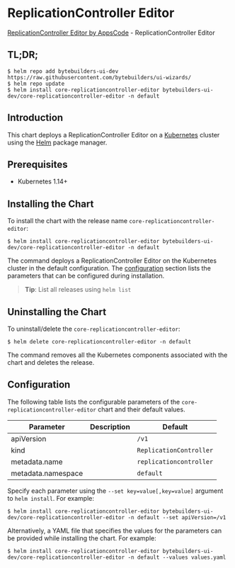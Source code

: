 # ReplicationController Editor

[ReplicationController Editor by AppsCode](https://byte.builders) - ReplicationController Editor

## TL;DR;

```console
$ helm repo add bytebuilders-ui-dev https://raw.githubusercontent.com/bytebuilders/ui-wizards/
$ helm repo update
$ helm install core-replicationcontroller-editor bytebuilders-ui-dev/core-replicationcontroller-editor -n default
```

## Introduction

This chart deploys a ReplicationController Editor on a [Kubernetes](http://kubernetes.io) cluster using the [Helm](https://helm.sh) package manager.

## Prerequisites

- Kubernetes 1.14+

## Installing the Chart

To install the chart with the release name `core-replicationcontroller-editor`:

```console
$ helm install core-replicationcontroller-editor bytebuilders-ui-dev/core-replicationcontroller-editor -n default
```

The command deploys a ReplicationController Editor on the Kubernetes cluster in the default configuration. The [configuration](#configuration) section lists the parameters that can be configured during installation.

> **Tip**: List all releases using `helm list`

## Uninstalling the Chart

To uninstall/delete the `core-replicationcontroller-editor`:

```console
$ helm delete core-replicationcontroller-editor -n default
```

The command removes all the Kubernetes components associated with the chart and deletes the release.

## Configuration

The following table lists the configurable parameters of the `core-replicationcontroller-editor` chart and their default values.

|     Parameter      | Description |         Default         |
|--------------------|-------------|-------------------------|
| apiVersion         |             | `/v1`                   |
| kind               |             | `ReplicationController` |
| metadata.name      |             | `replicationcontroller` |
| metadata.namespace |             | `default`               |


Specify each parameter using the `--set key=value[,key=value]` argument to `helm install`. For example:

```console
$ helm install core-replicationcontroller-editor bytebuilders-ui-dev/core-replicationcontroller-editor -n default --set apiVersion=/v1
```

Alternatively, a YAML file that specifies the values for the parameters can be provided while
installing the chart. For example:

```console
$ helm install core-replicationcontroller-editor bytebuilders-ui-dev/core-replicationcontroller-editor -n default --values values.yaml
```
